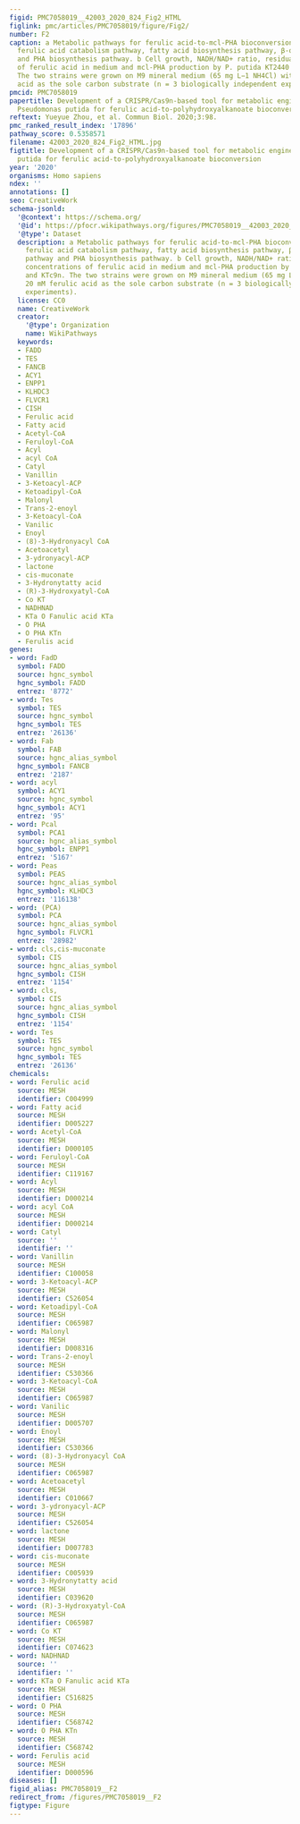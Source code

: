```yaml
---
figid: PMC7058019__42003_2020_824_Fig2_HTML
figlink: pmc/articles/PMC7058019/figure/Fig2/
number: F2
caption: a Metabolic pathways for ferulic acid-to-mcl-PHA bioconversion, including
  ferulic acid catabolism pathway, fatty acid biosynthesis pathway, β-oxidation pathway
  and PHA biosynthesis pathway. b Cell growth, NADH/NAD+ ratio, residual concentrations
  of ferulic acid in medium and mcl-PHA production by P. putida KT2440 and KTc9n.
  The two strains were grown on M9 mineral medium (65 mg L−1 NH4Cl) with 20 mM ferulic
  acid as the sole carbon substrate (n = 3 biologically independent experiments).
pmcid: PMC7058019
papertitle: Development of a CRISPR/Cas9n-based tool for metabolic engineering of
  Pseudomonas putida for ferulic acid-to-polyhydroxyalkanoate bioconversion.
reftext: Yueyue Zhou, et al. Commun Biol. 2020;3:98.
pmc_ranked_result_index: '17896'
pathway_score: 0.5358571
filename: 42003_2020_824_Fig2_HTML.jpg
figtitle: Development of a CRISPR/Cas9n-based tool for metabolic engineering of Pseudomonas
  putida for ferulic acid-to-polyhydroxyalkanoate bioconversion
year: '2020'
organisms: Homo sapiens
ndex: ''
annotations: []
seo: CreativeWork
schema-jsonld:
  '@context': https://schema.org/
  '@id': https://pfocr.wikipathways.org/figures/PMC7058019__42003_2020_824_Fig2_HTML.html
  '@type': Dataset
  description: a Metabolic pathways for ferulic acid-to-mcl-PHA bioconversion, including
    ferulic acid catabolism pathway, fatty acid biosynthesis pathway, β-oxidation
    pathway and PHA biosynthesis pathway. b Cell growth, NADH/NAD+ ratio, residual
    concentrations of ferulic acid in medium and mcl-PHA production by P. putida KT2440
    and KTc9n. The two strains were grown on M9 mineral medium (65 mg L−1 NH4Cl) with
    20 mM ferulic acid as the sole carbon substrate (n = 3 biologically independent
    experiments).
  license: CC0
  name: CreativeWork
  creator:
    '@type': Organization
    name: WikiPathways
  keywords:
  - FADD
  - TES
  - FANCB
  - ACY1
  - ENPP1
  - KLHDC3
  - FLVCR1
  - CISH
  - Ferulic acid
  - Fatty acid
  - Acetyl-CoA
  - Feruloyl-CoA
  - Acyl
  - acyl CoA
  - Catyl
  - Vanillin
  - 3-Ketoacyl-ACP
  - Ketoadipyl-CoA
  - Malonyl
  - Trans-2-enoyl
  - 3-Ketoacyl-CoA
  - Vanilic
  - Enoyl
  - (8)-3-Hydronyacyl CoA
  - Acetoacetyl
  - 3-ydronyacyl-ACP
  - lactone
  - cis-muconate
  - 3-Hydronytatty acid
  - (R)-3-Hydroxyatyl-CoA
  - Co KT
  - NADHNAD
  - KTa O Fanulic acid KTa
  - O PHA
  - O PHA KTn
  - Ferulis acid
genes:
- word: FadD
  symbol: FADD
  source: hgnc_symbol
  hgnc_symbol: FADD
  entrez: '8772'
- word: Tes
  symbol: TES
  source: hgnc_symbol
  hgnc_symbol: TES
  entrez: '26136'
- word: Fab
  symbol: FAB
  source: hgnc_alias_symbol
  hgnc_symbol: FANCB
  entrez: '2187'
- word: acyl
  symbol: ACY1
  source: hgnc_symbol
  hgnc_symbol: ACY1
  entrez: '95'
- word: Pcal
  symbol: PCA1
  source: hgnc_alias_symbol
  hgnc_symbol: ENPP1
  entrez: '5167'
- word: Peas
  symbol: PEAS
  source: hgnc_alias_symbol
  hgnc_symbol: KLHDC3
  entrez: '116138'
- word: (PCA)
  symbol: PCA
  source: hgnc_alias_symbol
  hgnc_symbol: FLVCR1
  entrez: '28982'
- word: cls,cis-muconate
  symbol: CIS
  source: hgnc_alias_symbol
  hgnc_symbol: CISH
  entrez: '1154'
- word: cls,
  symbol: CIS
  source: hgnc_alias_symbol
  hgnc_symbol: CISH
  entrez: '1154'
- word: Tes
  symbol: TES
  source: hgnc_symbol
  hgnc_symbol: TES
  entrez: '26136'
chemicals:
- word: Ferulic acid
  source: MESH
  identifier: C004999
- word: Fatty acid
  source: MESH
  identifier: D005227
- word: Acetyl-CoA
  source: MESH
  identifier: D000105
- word: Feruloyl-CoA
  source: MESH
  identifier: C119167
- word: Acyl
  source: MESH
  identifier: D000214
- word: acyl CoA
  source: MESH
  identifier: D000214
- word: Catyl
  source: ''
  identifier: ''
- word: Vanillin
  source: MESH
  identifier: C100058
- word: 3-Ketoacyl-ACP
  source: MESH
  identifier: C526054
- word: Ketoadipyl-CoA
  source: MESH
  identifier: C065987
- word: Malonyl
  source: MESH
  identifier: D008316
- word: Trans-2-enoyl
  source: MESH
  identifier: C530366
- word: 3-Ketoacyl-CoA
  source: MESH
  identifier: C065987
- word: Vanilic
  source: MESH
  identifier: D005707
- word: Enoyl
  source: MESH
  identifier: C530366
- word: (8)-3-Hydronyacyl CoA
  source: MESH
  identifier: C065987
- word: Acetoacetyl
  source: MESH
  identifier: C010667
- word: 3-ydronyacyl-ACP
  source: MESH
  identifier: C526054
- word: lactone
  source: MESH
  identifier: D007783
- word: cis-muconate
  source: MESH
  identifier: C005939
- word: 3-Hydronytatty acid
  source: MESH
  identifier: C039620
- word: (R)-3-Hydroxyatyl-CoA
  source: MESH
  identifier: C065987
- word: Co KT
  source: MESH
  identifier: C074623
- word: NADHNAD
  source: ''
  identifier: ''
- word: KTa O Fanulic acid KTa
  source: MESH
  identifier: C516825
- word: O PHA
  source: MESH
  identifier: C568742
- word: O PHA KTn
  source: MESH
  identifier: C568742
- word: Ferulis acid
  source: MESH
  identifier: D000596
diseases: []
figid_alias: PMC7058019__F2
redirect_from: /figures/PMC7058019__F2
figtype: Figure
---
```

